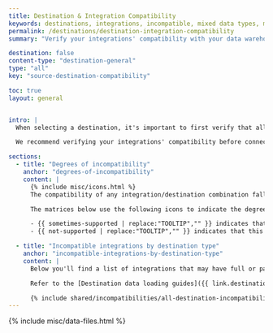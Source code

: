 ```yaml
---
title: Destination & Integration Compatibility
keywords: destinations, integrations, incompatible, mixed data types, multiple data types, compatibility, compatible
permalink: /destinations/destination-integration-compatibility
summary: "Verify your integrations' compatibility with your data warehouse."

destination: false
content-type: "destination-general"
type: "all"
key: "source-destination-compatibility"

toc: true
layout: general


intro: |
  When selecting a destination, it's important to first verify that all the data sources you want to connect to Stitch will be compatible. 

  We recommend verifying your integrations' compatibility before connecting a destination. This will ensure that you can successfully connect and replicate data from all your sources.

sections:
  - title: "Degrees of incompatibility"
    anchor: "degrees-of-incompatibility"
    content: |
      {% include misc/icons.html %}
      The compatibility of any integration/destination combination falls into one of three categories: **always** compatible, **sometimes** compatible, and **never** compatible.

      The matrices below use the following icons to indicate the degree of incompatibility for an integration/destination combo:

      - {{ sometimes-supported | replace:"TOOLTIP","" }} indicates that this combo is **sometimes** compatible - there may be compatibility issues, but they're infrequent or parts of the integration may still be usable.
      - {{ not-supported | replace:"TOOLTIP","" }} indicates that this combo is **never** compatible. It's unlikely that Stitch will be able to load data from this integration into the given destination.

  - title: "Incompatible integrations by destination type"
    anchor: "incompatible-integrations-by-destination-type"
    content: |
      Below you'll find a list of integrations that may have full or partial incompatibility with any of Stitch's destination offerings.

      Refer to the [Destination data loading guides]({{ link.destinations.storage.loading-data | prepend: site.baseurl }}) for a comprehensive look at how destinations will load data, including what may cause data to be rejected.

      {% include shared/incompatibilities/all-destination-incompatibility.html %}
---
```

{% include misc/data-files.html %}
